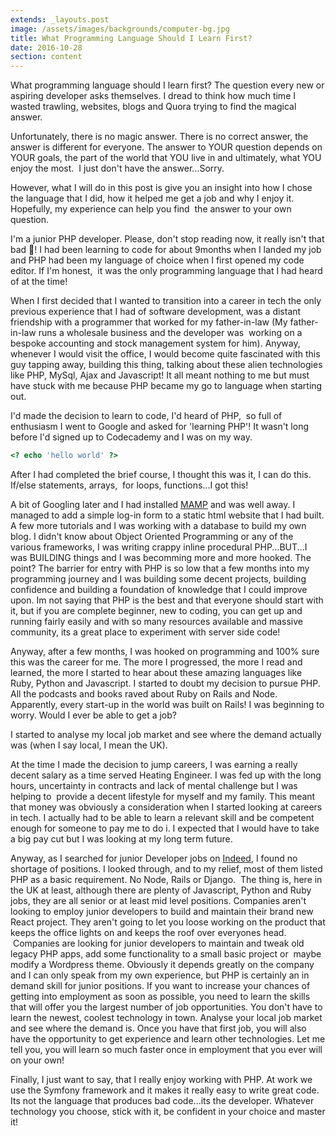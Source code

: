 ```yaml
---
extends: _layouts.post
image: /assets/images/backgrounds/computer-bg.jpg
title: What Programming Language Should I Learn First?
date: 2016-10-28
section: content
---
```


What programming language should I learn first? The question every new or aspiring developer asks themselves. I dread to think how much time I wasted trawling, websites, blogs and Quora trying to find the magical answer.

Unfortunately, there is no magic answer. There is no correct answer, the answer is different for everyone. The answer to YOUR question depends on YOUR goals, the part of the world that YOU live in and ultimately, what YOU enjoy the most.  I just don't have the answer...Sorry.

However, what I will do in this post is give you an insight into how I chose the language that I did, how it helped me get a job and why I enjoy it. Hopefully, my experience can help you find  the answer to your own question.

I'm a junior PHP developer. Please, don't stop reading now, it really isn't that bad 🤣! I had been learning to code for about 9months when I landed my job and PHP had been my language of choice when I first opened my code editor. If I'm honest,  it was the only programming language that I had heard of at the time!

When I first decided that I wanted to transition into a career in tech the only previous experience that I had of software development, was a distant friendship with a programmer that worked for my father-in-law (My father-in-law runs a wholesale business and the developer was  working on a bespoke accounting and stock management system for him). Anyway, whenever I would visit the office, I would become quite fascinated with this guy tapping away, building this thing, talking about these alien technologies like PHP, MySql, Ajax and Javascript! It all meant nothing to me but must have stuck with me because PHP became my go to language when starting out.

I'd made the decision to learn to code, I'd heard of PHP,  so full of enthusiasm I went to Google and asked for 'learning PHP'! It wasn't long before I'd signed up to Codecademy and I was on my way.

```php
<? echo 'hello world' ?>
```

After I had completed the brief course, I thought this was it, I can do this. If/else statements, arrays,  for loops, functions...I got this!

A bit of Googling later and I had installed [MAMP](https://www.mamp.info/en/) and was well away. I managed to add a simple log-in form to a static html website that I had built. A few more tutorials and I was working with a database to build my own blog. I didn't know about Object Oriented Programming or any of the various frameworks, I was writing crappy inline procedural PHP...BUT...I was BUILDING things and I was becomming more and more hooked. The point? The barrier for entry with PHP is so low that a few months into my programming journey and I was building some decent projects, building confidence and building a foundation of knowledge that I could improve upon. Im not saying that PHP is the best and that everyone should start with it, but if you are complete beginner, new to coding, you can get up and running fairly easily and with so many resources available and massive community, its a great place to experiment with server side code!

Anyway, after a few months, I was hooked on programming and 100% sure this was the career for me. The more I progressed, the more I read and learned, the more I started to hear about these amazing languages like Ruby, Python and Javascript. I started to doubt my decision to pursue PHP. All the podcasts and books raved about Ruby on Rails and Node. Apparently, every start-up in the world was built on Rails! I was beginning to worry. Would I ever be able to get a job?

I started to analyse my local job market and see where the demand actually was (when I say local, I mean the UK).

At the time I made the decision to jump careers, I was earning a really decent salary as a time served Heating Engineer. I was fed up with the long hours, uncertainty in contracts and lack of mental challenge but I was helping to  provide a decent lifestyle for myself and my family. This meant that money was obviously a consideration when I started looking at careers in tech. I actually had to be able to learn a relevant skill and be competent enough for someone to pay me to do i. I expected that I would have to take a big pay cut but I was looking at my long term future.

Anyway, as I searched for junior Developer jobs on [Indeed](http://www.indeed.co.uk), I found no shortage of positions. I looked through, and to my relief, most of them listed PHP as a basic requirement. No Node, Rails or Django.  The thing is, here in the UK at least, although there are plenty of Javascript, Python and Ruby jobs, they are all senior or at least mid level positions. Companies aren't looking to employ junior developers to build and maintain their brand new React project. They aren't going to let you loose working on the product that keeps the office lights on and keeps the roof over everyones head.  Companies are looking for junior developers to maintain and tweak old legacy PHP apps, add some functionality to a small basic project or  maybe modify a Wordpress theme. Obviously it depends greatly on the company and I can only speak from my own experience, but PHP is certainly an in demand skill for junior positions. If you want to increase your chances of getting into employment as soon as possible, you need to learn the skills that will offer you the largest number of job opportunities. You don't have to learn the newest, coolest technology in town. Analyse your local job market and see where the demand is. Once you have that first job, you will also have the opportunity to get experience and learn other technologies. Let me tell you, you will learn so much faster once in employment that you ever will on your own!

Finally, I just want to say, that I really enjoy working with PHP. At work we use the Symfony framework and it makes it really easy to write great code. Its not the language that produces bad code...its the developer. Whatever technology you choose, stick with it, be confident in your choice and master it!

